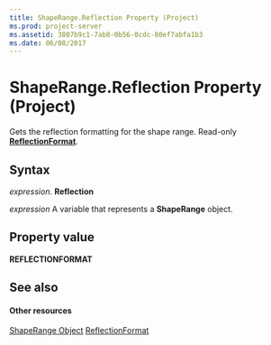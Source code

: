 ```yaml
---
title: ShapeRange.Reflection Property (Project)
ms.prod: project-server
ms.assetid: 3807b9c1-7ab8-0b56-0cdc-80ef7abfa1b3
ms.date: 06/08/2017
---
```



# ShapeRange.Reflection Property (Project)
Gets the reflection formatting for the shape range. Read-only  **[ReflectionFormat](http://msdn.microsoft.com/en-us/library/office/ff863140%28v=office.15%29)**.

## Syntax

 _expression_. **Reflection**

 _expression_ A variable that represents a **ShapeRange** object.


## Property value

 **REFLECTIONFORMAT**


## See also


#### Other resources


[ShapeRange Object](shaperange-object-project.md)
[ReflectionFormat](http://msdn.microsoft.com/en-us/library/office/ff863140%28v=office.15%29)
